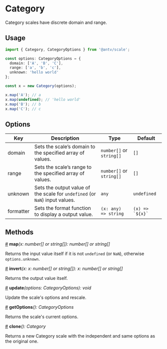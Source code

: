 # Category

Category scales have discrete domain and range.

## Usage

```ts
import { Category, CategoryOptions } from '@antv/scale';

const options: CategoryOptions = {
  domain: ['A', 'B', 'C'],
  range: ['a', 'b', 'c'],
  unknown: 'hello world'
};

const x = new Category(options);

x.map('A'); // a
x.map(undefined); // 'hello world'
x.map('B'); // b
x.map('C'); // c
```

## Options

| Key | Description | Type | Default|  
| ----| ----------- | -----| -------|
| domain | Sets the scale’s domain to the specified array of values. | `number[]` or `string[]` | `[]` |
| range | Sets the scale’s range to the specified array of values. | `number[]` or `string[]` | `[]` |
| unknown | Sets the output value of the scale for `undefined` (or `NaN`) input values. | `any` | `undefined` |
| formatter | Sets the format function to display a output value. | `(x: any) => string` | ```(x) => `${x}` ```|

## Methods

<a name="category_map" href="#category_map">#</a> **map**<i>(x: number[] or string[]): number[] or string[]</i>

Returns the input value itself if it is not `undefined` (or `NaN`), otherwise `options.unknown`.

<a name="category_invert" href="#category_invert">#</a> **invert**<i>(x: x: number[] or string[]): x: number[] or string[]</i>

Returns the output value itself.

<a name="category_update" href="#category_update">#</a> **update**<i>(options: CategoryOptions): void</i>

Update the scale's options and rescale.

<a name="category_getOptions" href="#category_getOptions">#</a> **getOptions**<i>(): CategoryOptions</i>

Returns the scale's current options.

<a name="category_clone" href="#category_clone">#</a> **clone**<i>(): Category</i>

Returns a new Category scale with the independent and same options as the original one.
